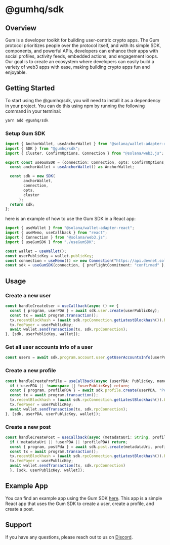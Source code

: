 # @gumhq/sdk

## Overview
Gum is a developer toolkit for building user-centric crypto apps. The Gum protocol prioritizes people over the protocol itself, and with its simple SDK, components, and powerful APIs, developers can enhance their apps with social profiles, activity feeds, embedded actions, and engagement loops. Our goal is to create an ecosystem where developers can easily build a variety of web3 apps with ease, making building crypto apps fun and enjoyable.

## Getting Started

To start using the @gumhq/sdk, you will need to install it as a dependency in your project. You can do this using npm by running the following command in your terminal:

```bash
yarn add @gumhq/sdk
```

### Setup Gum SDK

```typescript
import { AnchorWallet, useAnchorWallet } from "@solana/wallet-adapter-react";
import { SDK } from "@gumhq/sdk";
import { Cluster, ConfirmOptions, Connection } from "@solana/web3.js";

export const useGumSDK = (connection: Connection, opts: ConfirmOptions, cluster: Cluster) => {
  const anchorWallet = useAnchorWallet() as AnchorWallet;

  const sdk = new SDK(
        anchorWallet,
        connection,
        opts,
        cluster
      );
  return sdk;
};

```

here is an example of how to use the Gum SDK in a React app:

```typescript
import { useWallet } from "@solana/wallet-adapter-react";
import { useMemo, useCallback } from "react";
import { Connection } from "@solana/web3.js";
import { useGumSDK } from "./useGumSDK";

const wallet = useWallet();
const userPublicKey = wallet.publicKey;
const connection = useMemo(() => new Connection("https://api.devnet.solana.com", "confirmed"), []);
const sdk = useGumSDK(connection, { preflightCommitment: "confirmed" }, "devnet");
```

## Usage

### Create a new user

```typescript
const handleCreateUser = useCallback(async () => {
  const { program, userPDA } = await sdk.user.create(userPublicKey);
  const tx = await program.transaction();
  tx.recentBlockhash = (await sdk.rpcConnection.getLatestBlockhash()).blockhash;
  tx.feePayer = userPublicKey;
  await wallet.sendTransaction(tx, sdk.rpcConnection);
}, [sdk, userPublicKey, wallet]);
```

### Get all user accounts info of a user

```typescript
const users = await sdk.program.account.user.getUserAccountsInfo(userPublicKey);
```

### Create a new profile

```typescript
const handleCreateProfile = useCallback(async (userPDA: PublicKey, namespace: String, userPublicKey: PublicKey) => {
  if (!userPDA || !namespace || !userPublicKey) return;
  const { program, profilePDA } = await sdk.profile.create(userPDA, "Personal", userPublicKey);
  const tx = await program.transaction();
  tx.recentBlockhash = (await sdk.rpcConnection.getLatestBlockhash()).blockhash;
  tx.feePayer = userPublicKey;
  await wallet.sendTransaction(tx, sdk.rpcConnection);
}, [sdk, userPDA, userPublicKey, wallet]);
```

### Create a new post

```typescript
const handleCreatePost = useCallback(async (metadataUri: String, profilePDA: PublicKey, userPDA: PublicKey, userPublicKey: PublicKey) => {
  if (!metadataUri || !userPDA || !profilePDA) return;
  const { program, postPda } = await sdk.post.create(metadataUri, profilePDA, userPDA, userPublicKey);
  const tx = await program.transaction();
  tx.recentBlockhash = (await sdk.rpcConnection.getLatestBlockhash()).blockhash;
  tx.feePayer = userPublicKey;
  await wallet.sendTransaction(tx, sdk.rpcConnection)
  }, [sdk, userPublicKey, wallet]);
```

## Example App

You can find an example app using the Gum SDK [here](https://github.com/gumhq/gum-example-app). This app is a simple React app that uses the Gum SDK to create a user, create a profile, and create a post.

## Support

If you have any questions, please reach out to us on [Discord](https://discord.gg/tCswbSK5W2).
